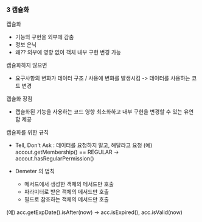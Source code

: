 ### 3 캡슐화
캡슐화
- 기능의 구현을 외부에 감춤
- 정보 은닉
- 왜?? 외부에 영향 없이 객체 내부 구현 변경 가능

캡슐화하지 않으면
- 요구사항의 변화가 데이터 구조 / 사용에 변화를 발생시킴 -> 데이터를 사용하는 코드 변경

캡슐화 장점
- 캡슐화된 기능을 사용하는 코드 영향 최소화하고 내부 구현을 변경할 수 있는 유연함 제공

캡슐화를 위한 규칙
- Tell, Don't Ask : 데이터를 요청하지 말고, 해달라고 요청
(예) accout.getMembership() == REGULAR -> accout.hasRegularPermission()

- Demeter 의 법칙
  - 메서드에서 생성한 객체의 메서드만 호출
  - 파라미터로 받은 객체의 메서드만 호출
  - 필드로 참조하는 객체의 메서드만 호출

(예) acc.getExpDate().isAfter(now) -> acc.isExpired(), acc.isValid(now)
